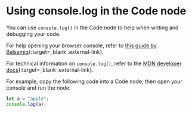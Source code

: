 # Using console.log in the Code node

You can use `console.log()` in the Code node to help when writing and debugging your code.

For help opening your browser console, refer to [this guide by Balsamiq](https://balsamiq.com/support/faqs/browserconsole/){:target=_blank .external-link}.

For technical information on `console.log()`, refer to the [MDN developer docs](https://developer.mozilla.org/en-US/docs/Web/API/Console/log){:target=_blank .external-link}.

For example, copy the following code into a Code node, then open your console and run the node:

```js
let a = "apple";
console.log(a);
```
